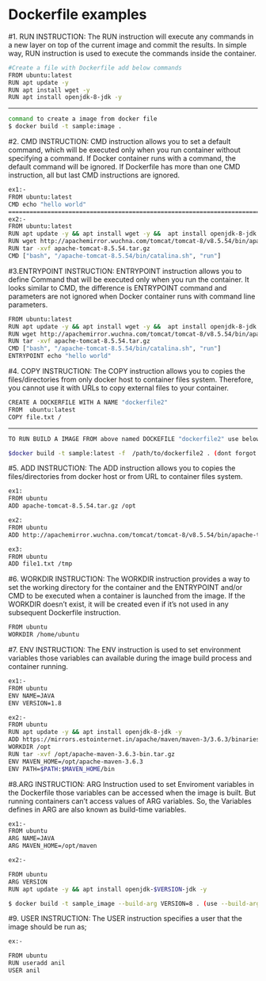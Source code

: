 # Dockerfile examples
 
#1. RUN INSTRUCTION:
The RUN instruction will execute any commands in a new layer on top of the current image and commit the results. In simple way, RUN instruction is used to execute the commands inside the container.
  
```sh
#Create a file with Dockerfile add below commands 
FROM ubuntu:latest
RUN apt update -y 
RUN apt install wget -y 
RUN apt install openjdk-8-jdk -y
```
---------------------------------------------------------------------------------------------------------
```sh
command to create a image from docker file
$ docker build -t sample:image . 
```

#2. CMD INSTRUCTION:
CMD instruction allows you to set a default command, which will be executed only when you run container without specifying a command. If Docker container runs with a command, the default command will be ignored. If Dockerfile has more than one CMD instruction, all but last CMD instructions are ignored.

```sh
ex1:-
FROM ubuntu:latest
CMD echo "hello world"
=========================================================================================================
ex2:-
FROM ubuntu:latest
RUN apt update -y && apt install wget -y &&  apt install openjdk-8-jdk -y
RUN wget http://apachemirror.wuchna.com/tomcat/tomcat-8/v8.5.54/bin/apache-tomcat-8.5.54.tar.gz
RUN tar -xvf apache-tomcat-8.5.54.tar.gz
CMD ["bash", "/apache-tomcat-8.5.54/bin/catalina.sh", "run"]
```
#3.ENTRYPOINT INSTRUCTION:
ENTRYPOINT instruction allows you to define Command that will be executed only when you run the container. It looks similar to CMD, the difference is ENTRYPOINT command and parameters are not ignored when Docker container runs with command line parameters.

```sh
FROM ubuntu:latest
RUN apt update -y && apt install wget -y &&  apt install openjdk-8-jdk -y
RUN wget http://apachemirror.wuchna.com/tomcat/tomcat-8/v8.5.54/bin/apache-tomcat-8.5.54.tar.gz
RUN tar -xvf apache-tomcat-8.5.54.tar.gz
CMD ["bash", "/apache-tomcat-8.5.54/bin/catalina.sh", "run"]
ENTRYPOINT echo "hello world"
```
#4. COPY INSTRUCTION:
The COPY instruction allows you to copies the files/directories from only docker host to container files system. Therefore, you cannot use it with URLs to copy external files to your container.

```sh
CREATE A DOCKERFILE WITH A NAME "dockerfile2"
FROM  ubuntu:latest
COPY file.txt /
```
----------------------------------------------------------------------------------------------------
```sh
TO RUN BUILD A IMAGE FROM above named DOCKEFILE "dockerfile2" use below command

$docker build -t sample:latest -f  /path/to/dockerfile2 . (dont forgot to add '.' at end)
```

#5. ADD INSTRUCTION:
The ADD instruction allows you to copies the files/directories from docker host or from URL to container files system.

```sh
ex1:
FROM ubuntu
ADD apache-tomcat-8.5.54.tar.gz /opt

ex2:
FROM ubuntu 
ADD http://apachemirror.wuchna.com/tomcat/tomcat-8/v8.5.54/bin/apache-tomcat-8.5.54.tar.gz /opt

ex3:
FROM ubuntu
ADD file1.txt /tmp
```

#6. WORKDIR INSTRUCTION:
The WORKDIR instruction provides a way to set the working directory for the container and the ENTRYPOINT and/or CMD to be executed when a container is launched from the image.  If the WORKDIR doesn’t exist, it will be created even if it’s not used in any subsequent Dockerfile instruction.

```sh
FROM ubuntu
WORKDIR /home/ubuntu
```
#7. ENV INSTRUCTION:
The ENV instruction is used to set environment variables those variables can available during the image build process and container running.

```sh
ex1:-
FROM ubuntu
ENV NAME=JAVA
ENV VERSION=1.8

ex2:-
FROM ubuntu
RUN apt update -y && apt install openjdk-8-jdk -y
ADD https://mirrors.estointernet.in/apache/maven/maven-3/3.6.3/binaries/apache-maven-3.6.3-bin.tar.gz /opt
WORKDIR /opt
RUN tar -xvf /opt/apache-maven-3.6.3-bin.tar.gz
ENV MAVEN_HOME=/opt/apache-maven-3.6.3
ENV PATH=$PATH:$MAVEN_HOME/bin
```
#8.ARG INSTRUCTION:
ARG Instruction used to set Enviroment variables in the Dockerfile those variables can be accessed when the image is built. But running containers can’t access values of ARG variables. So, the Variables defines in ARG are also known as build-time variables. 

```sh
ex1:-
FROM ubuntu
ARG NAME=JAVA
ARG MAVEN_HOME=/opt/maven

ex2:-

FROM ubuntu
ARG VERSION
RUN apt update -y && apt install openjdk-$VERSION-jdk -y

$ docker build -t sample_image --build-arg VERSION=8 . (use --build-arg <variable>=<value> flag if you haven't define value for variable in ARG)
```
#9. USER INSTRUCTION:
The USER instruction specifies a user that the image should be run as;

```sh
ex:-

FROM ubuntu
RUN useradd anil
USER anil
```

